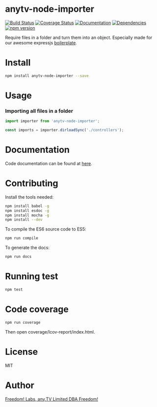# anytv-node-importer

[![Build Status](https://travis-ci.org/anyTV/anytv-node-importer.svg?branch=master)](https://travis-ci.org/anyTV/anytv-node-importer)
[![Coverage Status](https://coveralls.io/repos/anyTV/anytv-node-importer/badge.svg?branch=master&service=github&t)](https://coveralls.io/github/anyTV/anytv-node-importer?branch=master)
[![Documentation](https://doc.esdoc.org/github.com/anyTV/anytv-node-importer/badge.svg?branch=master&service=github)](https://doc.esdoc.org/github.com/anyTV/anytv-node-importer?branch=master)
[![Dependencies](https://david-dm.org/anyTV/anytv-node-mongo.svg)](https://david-dm.org/anyTV/anytv-node-mongo)
[![npm version](https://badge.fury.io/js/anytv-node-importer.svg)](https://badge.fury.io/js/anytv-node-importer)

Require files in a folder and turn them into an object. Especially made for our awesome expressjs [boilerplate](https://github.com/anyTV/anytv-node-boilerplate).


# Install

```sh
npm install anytv-node-importer --save
```

# Usage

### Importing all files in a folder
```javascript
import importer from 'anytv-node-importer';

const imports = importer.dirloadSync('./controllers');
```

# Documentation

Code documentation can be found at [here](https://doc.esdoc.org/github.com/anyTV/anytv-node-importer/).


# Contributing

Install the tools needed:
```sh
npm install babel -g
npm install esdoc -g
npm install mocha -g
npm install --dev
```

To compile the ES6 source code to ES5:
```sh
npm run compile
```

To generate the docs:
```sh
npm run docs
```

# Running test

```sh
npm test
```

# Code coverage

```sh
npm run coverage
```
Then open coverage/lcov-report/index.html.

# License

MIT


# Author
[Freedom! Labs, any.TV Limited DBA Freedom!](https://www.freedom.tm)

